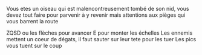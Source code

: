 Vous etes un oiseau qui est malencontreusement tombé de son nid, vous devez tout faire pour parvenir à y revenir
mais attentions aux pièges qui vous barrent la route

ZQSD ou les flèches pour avancer
E pour monter les échelles
Les ennemis mettent un coeur de dégats, il faut sauter sur leur tete pour les tuer
Les pics vous tuent sur le coup
